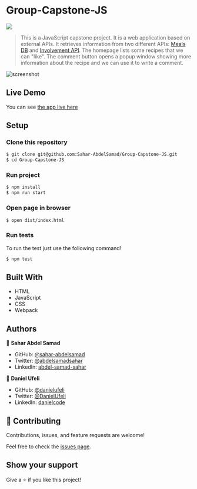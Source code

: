 # Group-Capstone-JS

![](https://img.shields.io/badge/Microverse-blueviolet)

> This is a JavaScript capstone project. It is a web application based on external APIs. It retrieves information from two different APIs: [Meals DB](https://www.themealdb.com/api.php) and [Involvement API](https://www.notion.so/microverse/Involvement-API-869e60b5ad104603aa6db59e08150270).
> The homepage lists some recipes that we can "like".
> The comment button opens a popup window showing more information about the recipe and we can use it to write a comment.

![screenshot](./Screenshot.gif)

## Live Demo

You can see [the app live here](https://sahar-abdelsamad.github.io/delicipous-recipes/)

## Setup

### Clone this repository

```bash
$ git clone git@github.com:Sahar-AbdelSamad/Group-Capstone-JS.git
$ cd Group-Capstone-JS
```

### Run project

```bash
$ npm install
$ npm run start
```

### Open page in browser

```bash
$ open dist/index.html
```

### Run tests

To run the test just use the following command!

```bash
$ npm test
```

## Built With

- HTML
- JavaScript
- CSS
- Webpack

## Authors

👤 **Sahar Abdel Samad**

- GitHub: [@sahar-abdelsamad](https://github.com/Sahar-AbdelSamad)
- Twitter: [@abdelsamadsahar](https://twitter.com/AbdelSamadSahar)
- LinkedIn: [abdel-samad-sahar](https://www.linkedin.com/in/abdel-samad-sahar-353977223/)

👤 **Daniel Ufeli**

- GitHub: [@danielufeli](https://github.com/danielufeli)
- Twitter: [@DanielUfeli](https://twitter.com/danielufeli)
- LinkedIn: [danielcode](https://www.linkedin.com/in/danielcode/)

## 🤝 Contributing

Contributions, issues, and feature requests are welcome!

Feel free to check the [issues page](https://github.com/Sahar-AbdelSamad/delicipous-recipes/issues).

## Show your support

Give a ⭐️ if you like this project!
